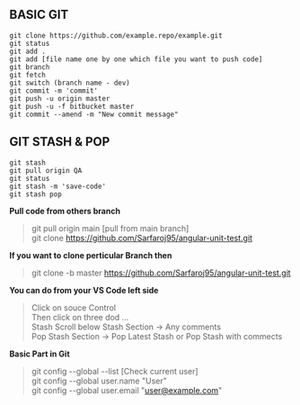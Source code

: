 ## BASIC GIT
```
git clone https://github.com/example.repo/example.git
git status
git add .
git add [file name one by one which file you want to push code]
git branch
git fetch
git switch (branch name - dev)
git commit -m 'commit'
git push -u origin master
git push -u -f bitbucket master
git commit --amend -m "New commit message"
```

## GIT STASH & POP

```
git stash
git pull origin QA
git status
git stash -m 'save-code'
git stash pop
```

**Pull code from others branch**
> git pull origin main [pull from main branch] <br/>
> git clone https://github.com/Sarfaroj95/angular-unit-test.git

**If you want to clone perticular Branch then**
> git clone -b master https://github.com/Sarfaroj95/angular-unit-test.git

**You can do from your VS Code left side**
   > Click on souce Control <br/>
   > Then click on three dod ... <br/>
   > Stash Scroll below Stash Section -> Any comments <br/>
   > Pop Stash Section -> Pop Latest Stash or Pop Stash with commects

**Basic Part in Git**
   > git config --global --list [Check current user] <br/>
   > git config --global user.name "User" <br/>
   > git config --global user.email "user@example.com"
